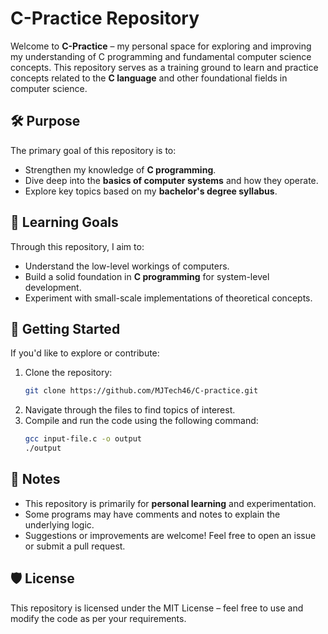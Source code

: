 
# C-Practice Repository

Welcome to **C-Practice** – my personal space for exploring and improving my understanding of C programming and fundamental computer science concepts. This repository serves as a training ground to learn and practice concepts related to the **C language** and other foundational fields in computer science.

## 🛠 Purpose

The primary goal of this repository is to:
- Strengthen my knowledge of **C programming**.
- Dive deep into the **basics of computer systems** and how they operate.
- Explore key topics based on my **bachelor's degree syllabus**.

## 📖 Learning Goals

Through this repository, I aim to:
- Understand the low-level workings of computers.
- Build a solid foundation in **C programming** for system-level development.
- Experiment with small-scale implementations of theoretical concepts.

## 🚀 Getting Started

If you'd like to explore or contribute:
1. Clone the repository:
   ```bash
   git clone https://github.com/MJTech46/C-practice.git
   ```
2. Navigate through the files to find topics of interest.
3. Compile and run the code using the following command:
   ```bash
   gcc input-file.c -o output
   ./output
   ```

## 📝 Notes

- This repository is primarily for **personal learning** and experimentation.
- Some programs may have comments and notes to explain the underlying logic.
- Suggestions or improvements are welcome! Feel free to open an issue or submit a pull request.

## 🛡 License

This repository is licensed under the MIT License – feel free to use and modify the code as per your requirements.
